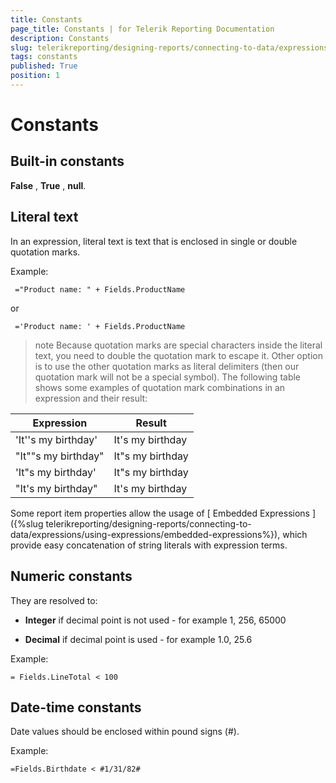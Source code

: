 ```yaml
---
title: Constants
page_title: Constants | for Telerik Reporting Documentation
description: Constants
slug: telerikreporting/designing-reports/connecting-to-data/expressions/expressions-reference/constants
tags: constants
published: True
position: 1
---
```


# Constants

## Built-in constants

__False__ , __True__ , __null__.         

## Literal text

In an expression, literal text is text that is enclosed in single or double quotation marks.         

Example:
    
     ="Product name: " + Fields.ProductName
    
or
    
     ='Product name: ' + Fields.ProductName
    
>note Because quotation marks are special characters inside the literal text, you need to double the quotation mark to escape it. Other option is to use the other quotation marks as literal             delimiters (then our quotation mark will not be a special symbol). The following table shows some examples of quotation mark combinations in an expression and their result:           

| Expression | Result |
| ------ | ------ |
|'It''s my birthday'|It's my birthday|
|"It""s my birthday"|It"s my birthday|
|'It"s my birthday'|It"s my birthday|
|"It's my birthday"|It's my birthday|

Some report item properties allow the usage of [ Embedded Expressions ]({%slug telerikreporting/designing-reports/connecting-to-data/expressions/using-expressions/embedded-expressions%}), which provide easy concatenation of string literals with expression terms.         

## Numeric constants

They are resolved to:

* __Integer__ if decimal point is not used - for example 1, 256, 65000

* __Decimal__ if decimal point is used - for example 1.0, 25.6

Example:

    = Fields.LineTotal < 100

## Date-time constants

Date values should be enclosed within pound signs (#).         

Example:

    =Fields.Birthdate < #1/31/82#

